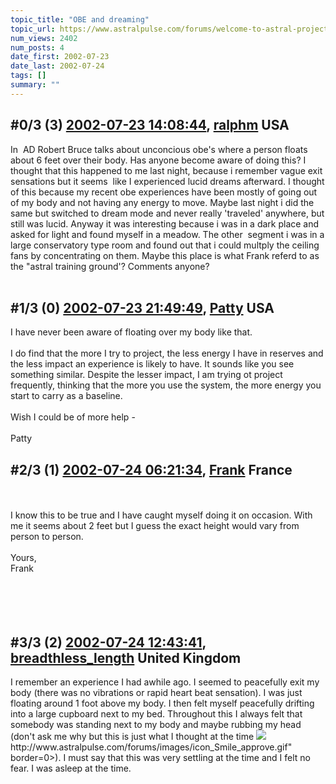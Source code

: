 ```yaml
---
topic_title: "OBE and dreaming"
topic_url: https://www.astralpulse.com/forums/welcome-to-astral-projection-experiences!/obe-and-dreaming
num_views: 2402
num_posts: 4
date_first: 2002-07-23
date_last: 2002-07-24
tags: []
summary: ""
---
```


## \#0/3 (3) [2002-07-23 14:08:44](https://www.astralpulse.com/forums/index.php?msg=117191), [ralphm](https://www.astralpulse.com/forums/profile/?u=488) USA ##
<section>
In  AD Robert Bruce talks about unconcious obe's where a person floats about 6 feet over their body. Has anyone become aware of doing this? I thought that this happened to me last night, because i remember vague exit sensations but it seems  like I experienced lucid dreams afterward. I thought of this because my recent obe experiences have been mostly of going out of my body and not having any energy to move. Maybe last night i did the same but switched to dream mode and never really 'traveled' anywhere, but still was lucid. Anyway it was interesting because i was in a dark place and asked for light and found myself in a meadow. The other  segment i was in a large conservatory type room and found out that i could multply the ceiling fans by concentrating on them. Maybe this place is what Frank referd to as the "astral training ground'? Comments anyone?
<br>
<br>
</section>

## \#1/3 (0) [2002-07-23 21:49:49](https://www.astralpulse.com/forums/index.php?msg=8980), [Patty](https://www.astralpulse.com/forums/profile/?u=673) USA ##
<section>
I have never been aware of floating over my body like that.
<br>
<br>
I do find that the more I try to project, the less energy I have in reserves and the less impact an experience is likely to have. It sounds like you see something similar. Despite the lesser impact, I am trying ot project frequently, thinking that the more you use the system, the more energy you start to carry as a baseline.
<br>
<br>
Wish I could be of more help -
<br>
<br>
Patty
</section>

## \#2/3 (1) [2002-07-24 06:21:34](https://www.astralpulse.com/forums/index.php?msg=8996), [Frank](https://www.astralpulse.com/forums/profile/?u=359) France ##
<section>
<br>
<br>
I know this to be true and I have caught myself doing it on occasion. With me it seems about 2 feet but I guess the exact height would vary from person to person.
<br>
<br>
Yours,
<br>
Frank
<br>
<br>
<br>
<br>
<br>
</section>

## \#3/3 (2) [2002-07-24 12:43:41](https://www.astralpulse.com/forums/index.php?msg=9024), [breadthless_length](https://www.astralpulse.com/forums/profile/?u=704) United Kingdom ##
<section>
I remember an experience I had awhile ago. I seemed to peacefully exit my body (there was no vibrations or rapid heart beat sensation). I was just floating around 1 foot above my body. I then felt myself peacefully drifting into a large cupboard next to my bed. Throughout this I always felt that somebody was standing next to my body and maybe rubbing my head (don't ask me why but this is just what I thought at the time
<img class="bbc_link" href="http://www.astralpulse.com/forums/images/icon_Smile_approve.gif" rel="noopener" src='"&lt;a' target="_blank"/>
http://www.astralpulse.com/forums/images/icon_Smile_approve.gif" border=0&gt;). I must say that this was very settling at the time and I felt no fear. I was asleep at the time.
<br>
<br>
</section>